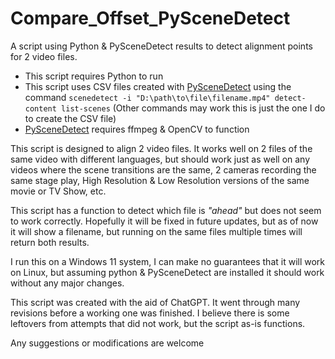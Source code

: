 # Compare_Offset_PySceneDetect
 A script using Python & PySceneDetect results to detect alignment points for 2 video files.

* This script requires Python to run
* This script uses CSV files created with [PySceneDetect](https://www.scenedetect.com/) using the command `scenedetect -i "D:\path\to\file\filename.mp4" detect-content list-scenes` (Other commands may work this is just the one I do to create the CSV file)
* [PySceneDetect](https://www.scenedetect.com/) requires ffmpeg & OpenCV to function

This script is designed to align 2 video files. It works well on 2 files of the same video with different languages, but should work just as well on any videos where the scene transitions are the same, 2 cameras recording the same stage play, High Resolution & Low Resolution versions of the same movie or TV Show, etc. 

This script has a function to detect which file is *"ahead"* but does not seem to work correctly. Hopefully it will be fixed in future updates, but as of now it will show a filename, but running on the same files multiple times will return both results.

I run this on a Windows 11 system, I can make no guarantees that it will work on Linux, but assuming python & PySceneDetect are installed it should work without any major changes.

This script was created with the aid of ChatGPT. It went through many revisions before a working one was finished. I believe there is some leftovers from attempts that did not work, but the script as-is functions.

Any suggestions or modifications are welcome
